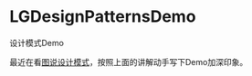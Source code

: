 # LGDesignPatternsDemo
设计模式Demo

最近在看[图说设计模式](http://design-patterns.readthedocs.io/zh_CN/latest/index.html)，按照上面的讲解动手写下Demo加深印象。
